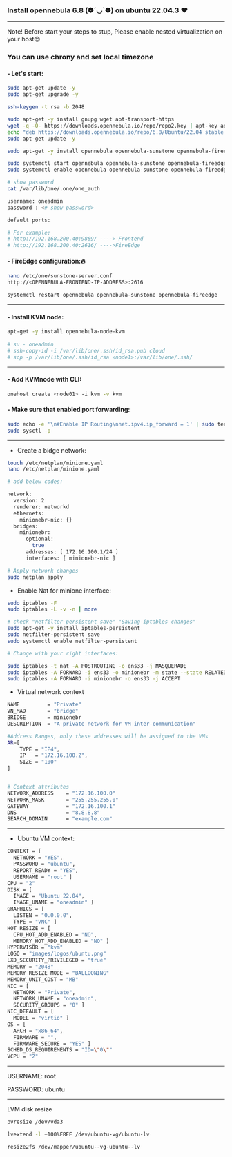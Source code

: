 ### Install opennebula 6.8 (❁´◡`❁)  on ubuntu 22.04.3 ❤

----
Note! Before start your steps to stup, Please enable nested virtualization on your host😊

### You can use chrony and set local timezone

#### - Let's start:

```bash
sudo apt-get update -y
sudo apt-get upgrade -y

ssh-keygen -t rsa -b 2048

sudo apt-get -y install gnupg wget apt-transport-https
wget -q -O- https://downloads.opennebula.io/repo/repo2.key | apt-key add -
echo "deb https://downloads.opennebula.io/repo/6.8/Ubuntu/22.04 stable opennebula" > /etc/apt/sources.list.d/opennebula.list
sudo apt-get update -y

sudo apt-get -y install opennebula opennebula-sunstone opennebula-fireedge opennebula-gate opennebula-flow opennebula-provision

sudo systemctl start opennebula opennebula-sunstone opennebula-fireedge opennebula-gate opennebula-flow
sudo systemctl enable opennebula opennebula-sunstone opennebula-fireedge 

# show password
cat /var/lib/one/.one/one_auth

username: oneadmin
password : <# show password>

default ports: 

# For example:
# http://192.168.200.40:9869/ ----> Frontend
# http://192.168.200.40:2616/ ---->FireEdge

```

#### - FireEdge configuration:🔥 

```bash
nano /etc/one/sunstone-server.conf
http://<OPENNEBULA-FRONTEND-IP-ADDRESS>:2616

systemctl restart opennebula opennebula-sunstone opennebula-fireedge
```

----
#### - Install KVM node:

```bash
apt-get -y install opennebula-node-kvm
	
# su - oneadmin
# ssh-copy-id -i /var/lib/one/.ssh/id_rsa.pub cloud
# scp -p /var/lib/one/.ssh/id_rsa <node1>:/var/lib/one/.ssh/

```
----

#### - Add KVMnode with CLI:

```bash
onehost create <node01> -i kvm -v kvm
```

#### - Make sure that enabled port forwarding:

```bash
sudo echo -e '\n#Enable IP Routing\nnet.ipv4.ip_forward = 1' | sudo tee -a /etc/sysctl.conf
sudo sysctl -p
```

----

- Create a bidge network:

```bash
touch /etc/netplan/minione.yaml
nano /etc/netplan/minione.yaml

# add below codes:

network:
  version: 2
  renderer: networkd
  ethernets:
    minionebr-nic: {}
  bridges:
    minionebr:
      optional:
        true
      addresses: [ 172.16.100.1/24 ]
      interfaces: [ minionebr-nic ]

# Apply network changes
sudo netplan apply
```

- Enable Nat for minione interface:

```bash
sudo iptables -F
sudo iptables -L -v -n | more

# check "netfilter-persistent save" "Saving iptables changes"
sudo apt-get -y install iptables-persistent
sudo netfilter-persistent save
sudo systemctl enable netfilter-persistent

# Change with your right interfaces:

sudo iptables -t nat -A POSTROUTING -o ens33 -j MASQUERADE
sudo iptables -A FORWARD -i ens33 -o minionebr -m state --state RELATED,ESTABLISHED -j ACCEPT
sudo iptables -A FORWARD -i minionebr -o ens33 -j ACCEPT

```


- Virtual network context

```bash
NAME         = "Private"
VN_MAD       = "bridge"
BRIDGE       = minionebr
DESCRIPTION  = "A private network for VM inter-communication"

#Address Ranges, only these addresses will be assigned to the VMs
AR=[
    TYPE = "IP4",
    IP   = "172.16.100.2",
    SIZE = "100"
]


# Context attributes
NETWORK_ADDRESS    = "172.16.100.0"
NETWORK_MASK       = "255.255.255.0"
GATEWAY            = "172.16.100.1"
DNS                = "8.8.8.8"
SEARCH_DOMAIN      = "example.com"
```

----

- Ubuntu VM context:

```bash
CONTEXT = [
  NETWORK = "YES",
  PASSWORD = "ubuntu",
  REPORT_READY = "YES",
  USERNAME = "root" ]
CPU = "2"
DISK = [
  IMAGE = "Ubuntu 22.04",
  IMAGE_UNAME = "oneadmin" ]
GRAPHICS = [
  LISTEN = "0.0.0.0",
  TYPE = "VNC" ]
HOT_RESIZE = [
  CPU_HOT_ADD_ENABLED = "NO",
  MEMORY_HOT_ADD_ENABLED = "NO" ]
HYPERVISOR = "kvm"
LOGO = "images/logos/ubuntu.png"
LXD_SECURITY_PRIVILEGED = "true"
MEMORY = "2048"
MEMORY_RESIZE_MODE = "BALLOONING"
MEMORY_UNIT_COST = "MB"
NIC = [
  NETWORK = "Private",
  NETWORK_UNAME = "oneadmin",
  SECURITY_GROUPS = "0" ]
NIC_DEFAULT = [
  MODEL = "virtio" ]
OS = [
  ARCH = "x86_64",
  FIRMWARE = "",
  FIRMWARE_SECURE = "YES" ]
SCHED_DS_REQUIREMENTS = "ID=\"0\""
VCPU = "2"

```
----

USERNAME: root

PASSWORD: ubuntu

----

LVM disk resize

```bash
pvresize /dev/vda3

lvextend -l +100%FREE /dev/ubuntu-vg/ubuntu-lv

resize2fs /dev/mapper/ubuntu--vg-ubuntu--lv

```
